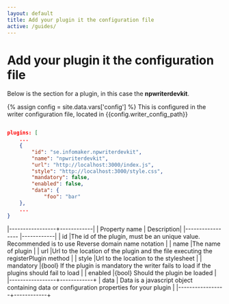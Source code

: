 ```yaml
---
layout: default
title: Add your plugin it the configuration file
active: /guides/
---
```


# Add your plugin it the configuration file


Below is the section for a plugin, in this case the __npwriterdevkit__.

{% assign config = site.data.vars['config'] %} 
This is configured in the writer configuration file, located in {{config.writer_config_path}}

~~~ json

plugins: [
    ...
    {
        "id": "se.infomaker.npwriterdevkit",
        "name": "npwriterdevkit",
        "url": "http://localhost:3000/index.js",
        "style": "http://localhost:3000/style.css",
        "mandatory": false,
        "enabled": false,
        "data": {
            "foo": "bar"
    },
    ...
}

~~~

|-----------------+------------|
| Property name                 | Description|
|-----------------              |------------|
| id                |The id of the plugin, must be an unique value. Recommended is to use Reverse domain name notation |
| name              |The name of plugin         |
| url               |Url to the location of the plugin and the file executing the registerPlugin method |
| style             |Url to the location to the stylesheet |
| mandatory             |{bool} If the plugin is mandatory the writer fails to load if the plugins should fail to load |
| enabled             |{bool} Should the plugin be loaded |
|-----------------+------------+
| data              | Data is a javascript object containing data or configuration properties for your plugin            |
|-----------------+------------+

